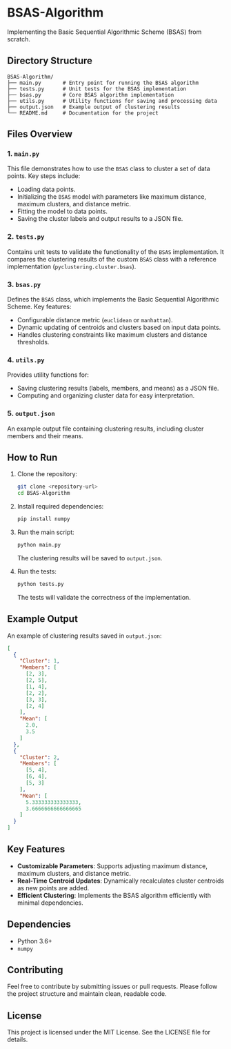 # BSAS-Algorithm

Implementing the Basic Sequential Algorithmic Scheme (BSAS) from scratch.

## Directory Structure

```
BSAS-Algorithm/
├── main.py       # Entry point for running the BSAS algorithm
├── tests.py      # Unit tests for the BSAS implementation
├── bsas.py       # Core BSAS algorithm implementation
├── utils.py      # Utility functions for saving and processing data
├── output.json   # Example output of clustering results
└── README.md     # Documentation for the project
```

## Files Overview

### 1. `main.py`
This file demonstrates how to use the `BSAS` class to cluster a set of data points. Key steps include:

- Loading data points.
- Initializing the `BSAS` model with parameters like maximum distance, maximum clusters, and distance metric.
- Fitting the model to data points.
- Saving the cluster labels and output results to a JSON file.

### 2. `tests.py`
Contains unit tests to validate the functionality of the `BSAS` implementation. It compares the clustering results of the custom `BSAS` class with a reference implementation (`pyclustering.cluster.bsas`).

### 3. `bsas.py`
Defines the `BSAS` class, which implements the Basic Sequential Algorithmic Scheme. Key features:

- Configurable distance metric (`euclidean` or `manhattan`).
- Dynamic updating of centroids and clusters based on input data points.
- Handles clustering constraints like maximum clusters and distance thresholds.

### 4. `utils.py`
Provides utility functions for:

- Saving clustering results (labels, members, and means) as a JSON file.
- Computing and organizing cluster data for easy interpretation.

### 5. `output.json`
An example output file containing clustering results, including cluster members and their means.

## How to Run

1. Clone the repository:
   ```bash
   git clone <repository-url>
   cd BSAS-Algorithm
   ```

2. Install required dependencies:
   ```bash
   pip install numpy
   ```

3. Run the main script:
   ```bash
   python main.py
   ```
   The clustering results will be saved to `output.json`.

4. Run the tests:
   ```bash
   python tests.py
   ```
   The tests will validate the correctness of the implementation.

## Example Output

An example of clustering results saved in `output.json`:

```json
[
  {
    "Cluster": 1,
    "Members": [
      [2, 3],
      [2, 5],
      [1, 4],
      [2, 2],
      [3, 3],
      [2, 4]
    ],
    "Mean": [
      2.0,
      3.5
    ]
  },
  {
    "Cluster": 2,
    "Members": [
      [5, 4],
      [6, 4],
      [5, 3]
    ],
    "Mean": [
      5.333333333333333,
      3.6666666666666665
    ]
  }
]
```

## Key Features

- **Customizable Parameters**: Supports adjusting maximum distance, maximum clusters, and distance metric.
- **Real-Time Centroid Updates**: Dynamically recalculates cluster centroids as new points are added.
- **Efficient Clustering**: Implements the BSAS algorithm efficiently with minimal dependencies.

## Dependencies

- Python 3.6+
- `numpy`

## Contributing

Feel free to contribute by submitting issues or pull requests. Please follow the project structure and maintain clean, readable code.

## License

This project is licensed under the MIT License. See the LICENSE file for details.


